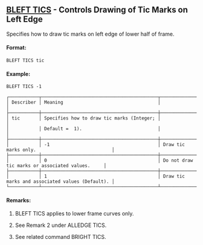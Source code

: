 ## [BLEFT TICS](https://nexus.hexagon.com/documentationcenter/bundle/MSC_Nastran_2022.4/page/Nastran_Combined_Book/qrg/casecontrol4c/TOC.BLEFT.TICS.xhtml) - Controls Drawing of Tic Marks on Left Edge

Specifies how to draw tic marks on left edge of lower half of frame.

#### Format:

```nastran
BLEFT TICS tic
```

#### Example:

```nastran
BLEFT TICS -1
```

```text
┌───────────┬───────────────────────────────────────────┬─────────────────────────────────────────────────┐
│ Describer │ Meaning                                   │                                                 │
├───────────┼───────────────────────────────────────────┼─────────────────────────────────────────────────┤
│ tic       │ Specifies how to draw tic marks (Integer; │                                                 │
│           │ Default =  1).                            │                                                 │
├───────────┼───────────────────────────────────────────┼─────────────────────────────────────────────────┤
│           │ -1                                        │ Draw tic marks only.                            │
├───────────┼───────────────────────────────────────────┼─────────────────────────────────────────────────┤
│           │ 0                                         │ Do not draw tic marks or associated values.     │
├───────────┼───────────────────────────────────────────┼─────────────────────────────────────────────────┤
│           │ 1                                         │ Draw tic marks and associated values (Default). │
└───────────┴───────────────────────────────────────────┴─────────────────────────────────────────────────┘
```

#### Remarks:

1. BLEFT TICS applies to lower frame curves only.

2. See Remark 2 under ALLEDGE TICS.

3. See related command BRIGHT TICS.
